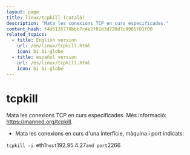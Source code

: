 ```yaml
---
layout: page
title: linux/tcpkill (català)
description: "Mata les conexions TCP en curs especificades."
content_hash: f4d6135778bbb7c4e2f02d3d720d7c0965f01f00
related_topics:
  - title: English version
    url: /en/linux/tcpkill.html
    icon: bi bi-globe
  - title: español version
    url: /es/linux/tcpkill.html
    icon: bi bi-globe
---
```

# tcpkill

Mata les conexions TCP en curs especificades.
Més informació: <https://manned.org/tcpkill>.

- Mata les conexions en curs d'una interfície, màquina i port indicats:

`tcpkill -i `<span class="tldr-var badge badge-pill bg-dark-lm bg-white-dm text-white-lm text-dark-dm font-weight-bold">eth1</span>` host `<span class="tldr-var badge badge-pill bg-dark-lm bg-white-dm text-white-lm text-dark-dm font-weight-bold">192.95.4.27</span>` and port `<span class="tldr-var badge badge-pill bg-dark-lm bg-white-dm text-white-lm text-dark-dm font-weight-bold">2266</span>
